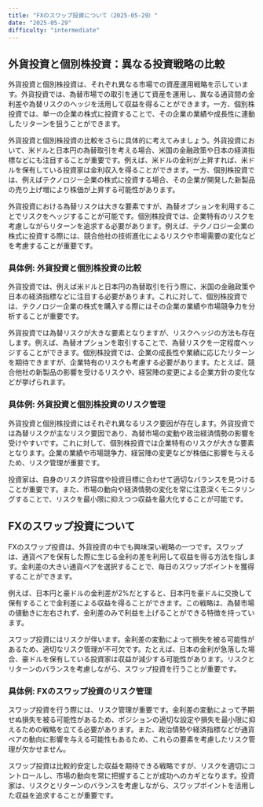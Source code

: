 ```yaml
---
title: "FXのスワップ投資について（2025-05-29）"
date: "2025-05-29"
difficulty: "intermediate"
---
```


## 外貨投資と個別株投資：異なる投資戦略の比較

外貨投資と個別株投資は、それぞれ異なる市場での資産運用戦略を示しています。外貨投資では、為替市場での取引を通じて資産を運用し、異なる通貨間の金利差や為替リスクのヘッジを活用して収益を得ることができます。一方、個別株投資では、単一の企業の株式に投資することで、その企業の業績や成長性に連動したリターンを狙うことができます。

外貨投資と個別株投資の比較をさらに具体的に考えてみましょう。外貨投資において、米ドルと日本円の為替取引を考える場合、米国の金融政策や日本の経済指標などにも注目することが重要です。例えば、米ドルの金利が上昇すれば、米ドルを保有している投資家は金利収入を得ることができます。一方、個別株投資では、例えばテクノロジー企業の株式に投資する場合、その企業が開発した新製品の売り上げ増により株価が上昇する可能性があります。

外貨投資における為替リスクは大きな要素ですが、為替オプションを利用することでリスクをヘッジすることが可能です。個別株投資では、企業特有のリスクを考慮しながらリターンを追求する必要があります。例えば、テクノロジー企業の株式に投資する際には、競合他社の技術進化によるリスクや市場需要の変化などを考慮することが重要です。

### 具体例: 外貨投資と個別株投資の比較

外貨投資では、例えば米ドルと日本円の為替取引を行う際に、米国の金融政策や日本の経済指標などに注目する必要があります。これに対して、個別株投資では、テクノロジー企業の株式を購入する際にはその企業の業績や市場競争力を分析することが重要です。

外貨投資では為替リスクが大きな要素となりますが、リスクヘッジの方法も存在します。例えば、為替オプションを取引することで、為替リスクを一定程度ヘッジすることができます。個別株投資では、企業の成長性や業績に応じたリターンを期待できますが、企業特有のリスクも考慮する必要があります。たとえば、競合他社の新製品の影響を受けるリスクや、経営陣の変更による企業方針の変化などが挙げられます。

### 具体例: 外貨投資と個別株投資のリスク管理

外貨投資と個別株投資にはそれぞれ異なるリスク要因が存在します。外貨投資では為替リスクが主なリスク要因であり、為替市場の変動や政治経済情勢の影響を受けやすいです。これに対して、個別株投資では企業特有のリスクが大きな要素となります。企業の業績や市場競争力、経営陣の変更などが株価に影響を与えるため、リスク管理が重要です。

投資家は、自身のリスク許容度や投資目標に合わせて適切なバランスを見つけることが重要です。また、市場の動向や経済情勢の変化を常に注意深くモニタリングすることで、リスクを最小限に抑えつつ収益を最大化することが可能です。

## FXのスワップ投資について

FXのスワップ投資は、外貨投資の中でも興味深い戦略の一つです。スワップは、通貨ペアを保有した際に生じる金利の差を利用して収益を得る方法を指します。金利差の大きい通貨ペアを選択することで、毎日のスワップポイントを獲得することができます。

例えば、日本円と豪ドルの金利差が2%だとすると、日本円を豪ドルに交換して保有することで金利差による収益を得ることができます。この戦略は、為替市場の値動きに左右されず、金利差のみで利益を上げることができる特徴を持っています。

スワップ投資にはリスクが伴います。金利差の変動によって損失を被る可能性があるため、適切なリスク管理が不可欠です。たとえば、日本の金利が急落した場合、豪ドルを保有している投資家は収益が減少する可能性があります。リスクとリターンのバランスを考慮しながら、スワップ投資を行うことが重要です。

### 具体例: FXのスワップ投資のリスク管理

スワップ投資を行う際には、リスク管理が重要です。金利差の変動によって予期せぬ損失を被る可能性があるため、ポジションの適切な設定や損失を最小限に抑えるための戦略を立てる必要があります。また、政治情勢や経済指標などが通貨ペアの動向に影響を与える可能性もあるため、これらの要素を考慮したリスク管理が欠かせません。

スワップ投資は比較的安定した収益を期待できる戦略ですが、リスクを適切にコントロールし、市場の動向を常に把握することが成功へのカギとなります。投資家は、リスクとリターンのバランスを考慮しながら、スワップポイントを活用した収益を追求することが重要です。
